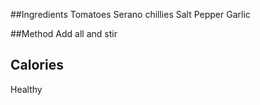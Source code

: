 ##Ingredients
Tomatoes
Serano chillies
Salt
Pepper
Garlic

##Method
Add all and stir

## Calories
Healthy